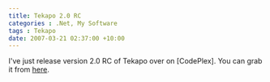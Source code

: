 ```yaml
---
title: Tekapo 2.0 RC
categories : .Net, My Software
tags : Tekapo
date: 2007-03-21 02:37:00 +10:00
---
```


I&#39;ve just release version 2.0 RC of Tekapo over on [CodePlex]. You can grab it from [here][0].

[0]: http://www.codeplex.com/tekapo/Release/ProjectReleases.aspx?ReleaseId=2436
